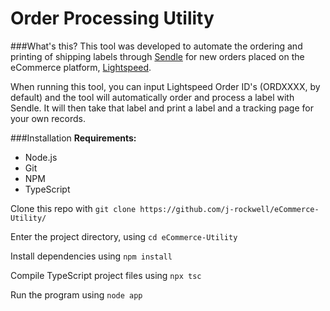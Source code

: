 # Order Processing Utility

###What's this?
This tool was developed to automate the ordering and printing of shipping labels through [Sendle](https://www.sendle.com/en-us) for new orders placed on the eCommerce platform, [Lightspeed](https://www.lightspeedhq.com/).

When running this tool, you can input Lightspeed Order ID's (ORDXXXX, by default) and the tool will automatically order and process a label with Sendle. It will then take that label and print a label and a tracking page for your own records.

###Installation
**Requirements:**

- Node.js
- Git
- NPM
- TypeScript

Clone this repo with `git clone https://github.com/j-rockwell/eCommerce-Utility/`

Enter the project directory, using `cd eCommerce-Utility`

Install dependencies using `npm install`

Compile TypeScript project files using `npx tsc`

Run the program using `node app`
